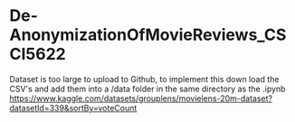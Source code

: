 # De-AnonymizationOfMovieReviews_CSCI5622

Dataset is too large to upload to Github, to implement this down load the CSV's and add them into a /data folder in the same directory as the .ipynb
https://www.kaggle.com/datasets/grouplens/movielens-20m-dataset?datasetId=339&sortBy=voteCount
